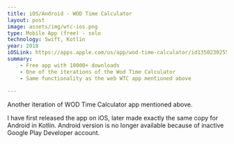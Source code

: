 ```yaml
---
title: iOS/Android - WOD Time Calculator
layout: post
image: assets/img/wtc-ios.png
type: Mobile App (free) - solo
technology: Swift, Kotlin
year: 2018
iOSLink: https://apps.apple.com/us/app/wod-time-calculator/id1350230255
summary:
    - Free app with 10000+ downloads
    - One of the iterations of the Wod Time Calculator
    - Same functionality as the web WTC app mentioned above
    
---
```

Another iteration of WOD Time Calculator app mentioned above.

I have first released the app on iOS, later made exactly the same copy for Android in Kotlin. Android version is no longer available because of inactive Google Play Developer account. 
<!--more-->